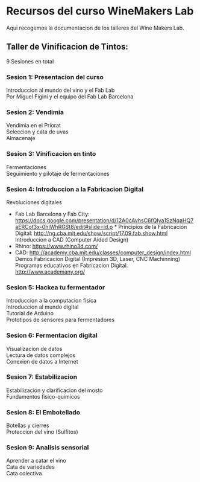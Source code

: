 # Recursos del curso WineMakers Lab

Aqui recogemos la documentacion de los talleres del Wine Makers Lab. 

## Taller de Vinificacion de Tintos: 
9 Sesiones en total

### Sesion 1: Presentacion del curso  
Introduccion al mundo del vino y el Fab Lab  
Por Miguel Figini y el equipo del Fab Lab Barcelona  

### Sesion 2: Vendimia  
Vendimia en el Priorat  
Seleccion y cata de uvas  
Almacenaje  

### Sesion 3: Vinificacion en tinto  
Fermentaciones  
Seguimiento y pilotaje de fermentaciones  

### Sesion 4: Introduccion a la Fabricacion Digital  
Revoluciones digitales  
* Fab Lab Barcelona y Fab City: https://docs.google.com/presentation/d/12A0cAvhsC6fQIya1SzNqaHQ7aERCot3x-0hIWhRGSt8/edit#slide=id.p   * Principios de la Fabricacion Digital: http://ng.cba.mit.edu/show/script/17.09.fab.show.html  
Introduccion a CAD (Computer Aided Design)  
* Rhino: https://www.rhino3d.com/  
* CAD: http://academy.cba.mit.edu/classes/computer_design/index.html  
Demos Fabricacion Digital (Impresion 3D, Laser, CNC Machinning)   
Programas educativos en Fabricacion Digital: http://www.academany.org/  

### Sesion 5: Hackea tu fermentador  
Introduccion a la computacion fisica  
Introduccion al mundo digital  
Tutorial de Arduino  
Prototipos de sensores para fermentadores  

### Sesion 6: Fermentacion digital  
Visualizacion de datos  
Lectura de datos complejos  
Conexion de datos a Internet  

### Sesion 7: Estabilizacion  
Estabilizacion y clarificacion del mosto  
Fundamentos fisico-quimicos  

### Sesion 8: El Embotellado  
Botellas y cierres  
Proteccion del vino (Sulfitos)  

### Sesion 9: Analisis sensorial  
Aprender a catar el vino  
Cata de variedades  
Cata colectiva  

